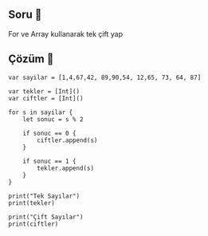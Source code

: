 ## Soru 📖
For ve Array kullanarak tek çift yap

## Çözüm 🔨

```
var sayilar = [1,4,67,42, 89,90,54, 12,65, 73, 64, 87]

var tekler = [Int]()
var ciftler = [Int]()

for s in sayilar {
	let sonuc = s % 2
	
	if sonuc == 0 {
		ciftler.append(s)
	}
	
	if sonuc == 1 {
		tekler.append(s)
	}
}

print("Tek Sayılar")
print(tekler)

print("Çift Sayılar")
print(ciftler)


```
